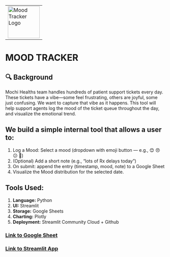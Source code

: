 <table>
  <tr>
    <td><img src="https://github.com/user-attachments/assets/719fab9b-b0ec-47d4-a70b-0f8eb859db53" alt="Mood Tracker Logo" width="100"/></td>
  </tr>
</table>

# MOOD TRACKER

## 🔍 Background

Mochi Healths team handles hundreds of patient support tickets every day. These tickets have a vibe—some feel frustrating, others are joyful, some just confusing.
We want to capture that vibe as it happens. This tool will help support agents log the mood of the ticket queue throughout the day, and visualize the emotional trend.

## We build a simple internal tool that allows a user to:
1. Log a Mood: Select a mood (dropdown with emoji button — e.g., 😊 😠 😕 🎉)
2. (Optional) Add a short note (e.g., “lots of Rx delays today”)
3. On submit: append the entry (timestamp, mood, note) to a Google Sheet
4. Visualize the Mood distribution for the selected date.

## Tools Used:
1. **Language:** Python
2. **UI:** Streamlit 
3. **Storage:** Google Sheets
4. **Charting:** Plotly
5. **Deployment:** Streamlit Community Cloud + Github

### [Link to Google Sheet](https://docs.google.com/spreadsheets/d/1jsjM4WVoMQLNmc8LrtVV7X4ASr8f3952S30yIvNKSAQ/edit?usp=sharing)
### [Link to Streamlit App](https://moodtracker-ldxtybx3wiwwduxdqfzcts.streamlit.app/)

